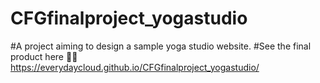 # CFGfinalproject_yogastudio

#A project aiming to design a sample yoga studio website. 
#See the final product here 🤸‍♀️ https://everydaycloud.github.io/CFGfinalproject_yogastudio/
